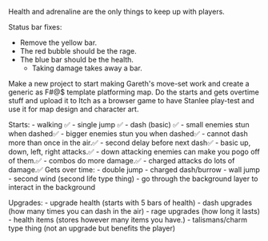 Health and adrenaline are the only things to keep up with players.

Status bar fixes:
- Remove the yellow bar.
- The red bubble should be the rage.
- The blue bar should be the health.
	- Taking damage takes away a bar.

Make a new project to start making Gareth's move-set work and create a generic as F#@$ template platforming map. Do the starts and gets overtime stuff and upload it to Itch as a browser game to have Stanlee play-test and use it for map design and character art.

Starts:
	- walking ✅
	- single jump ✅
	- dash (basic) ✅
		- small enemies stun when dashed✅
		- bigger enemies stun you when dashed✅
		- cannot dash more than once in the air.✅
		- second delay before next dash✅
	- basic up, down, left, right attacks.✅
		- down attacking enemies can make you pogo off of them.✅
		- combos do more damage.✅
		- charged attacks do lots of damage.✅
Gets over time:
	- double jump
	- charged dash/burrow
	- wall jump
	- second wind (second life type thing)
	- go through the background layer to interact in the background

Upgrades:
	- upgrade health (starts with 5 bars of health)
	-  dash upgrades (how many times you can dash in the air)
	- rage upgrades (how long it lasts)
	- health items (stores however many items you have.)
	- talismans/charm type thing (not an upgrade but benefits the player)

